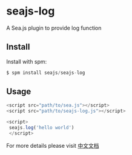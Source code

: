 # [](#seajs-log)seajs-log

A Sea.js plugin to provide log function

## [](#install)Install

Install with spm:

```js
$ spm install seajs/seajs-log 
```

## [](#usage)Usage

```js
<script src="path/to/sea.js"></script>
<script src="path/to/seajs-log.js"></script>

<script>
 seajs.log('hello world')
 </script> 
```

For more details please visit [中文文档](https://github.com/seajs/seajs-log/issues/1)